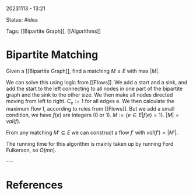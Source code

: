 20231113 - 13:21

Status: #idea

Tags: [[Bipartite Graph]], [[Algorithms]]

# Bipartite Matching
Given a [[Bipartite Graph]], find a matching $M \leq E$ with max $|M|$. 

We can solve this using logic from [[Flows]]. We add a start and a sink, and add the start to the left connecting to all nodes in one part of the bipartite graph and the sink to the other size. We then make all nodes directed moving from left to right. $C_e := 1$ for all edges e. We then calculate the maximum flow f, according to rules from [[Flows]]. But we add a small condition, we have $f(e)$ are integers (0 or 1). $M := \{e \in E | f(e) = 1\}$. $|M| = val(f)$. 

From any matching $M' \subseteq E$ we can construct a flow $f'$ with $val(f') = |M'|$. 

The running time for this algorithm is mainly taken up by running Ford Fulkerson, so $O(mn)$. 



\-\-\-
# References